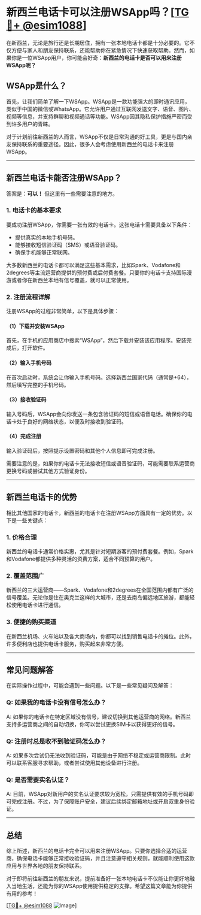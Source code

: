 # 新西兰电话卡可以注册WSApp吗？[[TG💪+ @esim1088](https://t.me/s/esim1088)]

在新西兰，无论是旅行还是长期居住，拥有一张本地电话卡都是十分必要的。它不仅方便与家人和朋友保持联系，还能帮助你在紧急情况下快速获取帮助。然而，如果你是一位WSApp用户，你可能会好奇：**新西兰的电话卡是否可以用来注册WSApp呢？**

## WSApp是什么？

首先，让我们简单了解一下WSApp。WSApp是一款功能强大的即时通讯应用，类似于中国的微信或WhatsApp。它允许用户通过互联网发送文字、语音、图片、视频等信息，并支持群聊和视频通话等功能。WSApp因其隐私保护措施严密而受到许多用户的青睐。

对于计划前往新西兰的人而言，WSApp不仅是日常沟通的好工具，更是与国内亲友保持联系的重要途径。因此，很多人会考虑使用新西兰的电话卡来注册WSApp。

---

## 新西兰电话卡能否注册WSApp？

答案是：**可以！** 但这里有一些需要注意的地方。

### 1. **电话卡的基本要求**
要成功注册WSApp，你需要一张有效的电话卡。这张电话卡需要具备以下条件：
- 提供真实的本地手机号码。
- 能够接收短信验证码（SMS）或语音验证码。
- 确保手机能够正常联网。

大多数新西兰的电话卡都可以满足这些基本需求，比如Spark、Vodafone和2degrees等主流运营商提供的预付费或后付费套餐。只要你的电话卡支持国际漫游或者你在新西兰本地有信号覆盖，就可以正常使用。

### 2. **注册流程详解**
注册WSApp的过程非常简单，以下是具体步骤：

#### （1）下载并安装WSApp
首先，在手机的应用商店中搜索“WSApp”，然后下载并安装该应用程序。安装完成后，打开软件。

#### （2）输入手机号码
在首次启动时，系统会让你输入手机号码。选择新西兰国家代码（通常是+64），然后填写完整的手机号码。

#### （3）接收验证码
输入号码后，WSApp会向你发送一条包含验证码的短信或语音电话。确保你的电话卡处于良好的网络状态，以便及时接收到验证码。

#### （4）完成注册
输入验证码后，按照提示设置密码和其他个人信息即可完成注册。

需要注意的是，如果你的电话卡无法接收短信或语音验证码，可能需要联系运营商更换号码或尝试其他方式验证身份。

---

## 新西兰电话卡的优势

相比其他国家的电话卡，新西兰的电话卡在注册WSApp方面具有一定的优势。以下是一些关键点：

### 1. **价格合理**
新西兰的电话卡通常价格实惠，尤其是针对短期游客的预付费套餐。例如，Spark和Vodafone都提供多种灵活的资费方案，适合不同预算的用户。

### 2. **覆盖范围广**
新西兰的三大运营商——Spark、Vodafone和2degrees在全国范围内都有广泛的信号覆盖。无论你是住在奥克兰这样的大城市，还是去南岛偏远地区旅游，都能轻松使用电话卡进行通信。

### 3. **便捷的购买渠道**
在新西兰机场、火车站以及各大商场内，你都可以找到销售电话卡的摊位。此外，许多便利店也提供电话卡服务，购买起来非常方便。

---

## 常见问题解答

在实际操作过程中，可能会遇到一些问题。以下是一些常见疑问及解答：

### Q: 如果我的电话卡没有信号怎么办？
A: 如果你的电话卡在特定区域没有信号，建议切换到其他运营商的网络。新西兰支持多运营商之间的自动切换，你可以尝试更换SIM卡以获得更好的信号。

### Q: 注册时总是收不到验证码怎么办？
A: 如果多次尝试仍无法收到验证码，可能是由于网络不稳定或运营商限制。此时可以联系客服寻求帮助，或者尝试使用其他设备进行注册。

### Q: 是否需要实名认证？
A: 目前，WSApp对新用户的实名认证要求较为宽松，只需提供有效的手机号码即可完成注册。不过，为了保障账户安全，建议后续绑定邮箱地址或开启双重身份验证。

---

## 总结

综上所述，新西兰的电话卡完全可以用来注册WSApp。只要你选择合适的运营商，确保电话卡能够正常接收验证码，并且注意遵守相关规则，就能顺利使用这款应用与世界各地的朋友保持联系。

对于即将前往新西兰的朋友来说，提前准备好一张本地电话卡不仅能让你更好地融入当地生活，还能为你的WSApp使用提供稳定的支撑。希望这篇文章能为你提供有用的参考！

[[TG💪+ @esim1088](https://t.me/s/esim1088) ![Image](https://i.postimg.cc/4NQfJmqS/Snipaste-2025-05-13-00-14-12.png)]